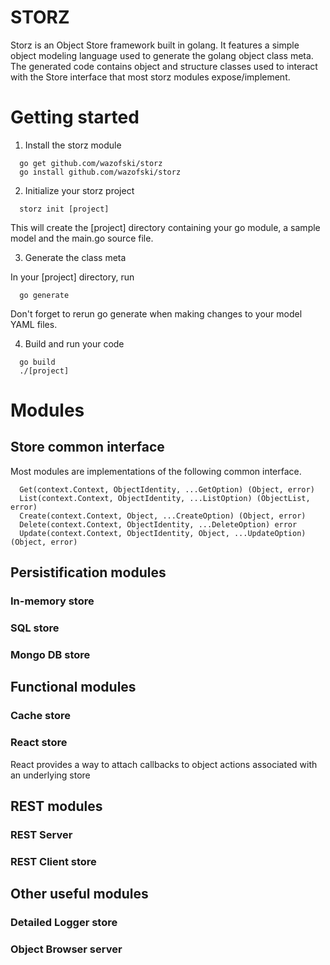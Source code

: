 # STORZ

Storz is an Object Store framework built in golang.
It features a simple object modeling language used to generate the golang object class meta.
The generated code contains object and structure classes used to interact with the Store 
interface that most storz modules expose/implement.


# Getting started

1. Install the storz module

```
  go get github.com/wazofski/storz
  go install github.com/wazofski/storz
```

2. Initialize your storz project

```
  storz init [project]
```

This will create the [project] directory containing your go module, a sample model and the main.go source file.

3. Generate the class meta

In your [project] directory, run

```
  go generate
```

Don't forget to rerun go generate when making changes to your model YAML files.
  
  
4. Build and run your code
```
  go build
  ./[project]
```

# Modules

## Store common interface

Most modules are implementations of the following common interface.
```
  Get(context.Context, ObjectIdentity, ...GetOption) (Object, error)
  List(context.Context, ObjectIdentity, ...ListOption) (ObjectList, error)
  Create(context.Context, Object, ...CreateOption) (Object, error)
  Delete(context.Context, ObjectIdentity, ...DeleteOption) error
  Update(context.Context, ObjectIdentity, Object, ...UpdateOption) (Object, error)
```


## Persistification modules
### In-memory store

### SQL store

### Mongo DB store
  
  
## Functional modules
### Cache store
### React store
React provides a way to attach callbacks to object actions associated with an underlying store

  
## REST modules
### REST Server
### REST Client store


  
## Other useful modules
### Detailed Logger store
### Object Browser server

  
